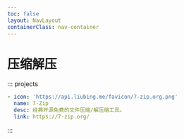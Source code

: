 ```yaml
---
toc: false
layout: NavLayout
containerClass: nav-container
---
```


# 压缩解压

::: projects

```yaml
- icon: 'https://api.liubing.me/favicon/7-zip.org.png'
  name: 7-Zip
  desc: 经典开源免费的文件压缩/解压缩工具。
  link: https://7-zip.org/
```

:::

